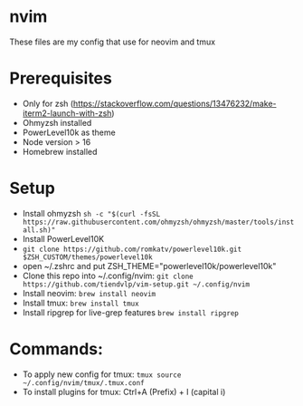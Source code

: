 # nvim
These files are my config that use for neovim and tmux

# Prerequisites
  - Only for zsh (https://stackoverflow.com/questions/13476232/make-iterm2-launch-with-zsh)
  - Ohmyzsh installed
  - PowerLevel10k as theme
  - Node version > 16
  - Homebrew installed

# Setup
- Install ohmyzsh
`sh -c "$(curl -fsSL https://raw.githubusercontent.com/ohmyzsh/ohmyzsh/master/tools/install.sh)"`
- Install PowerLevel10K
- `git clone https://github.com/romkatv/powerlevel10k.git $ZSH_CUSTOM/themes/powerlevel10k`
- open ~/.zshrc and put
ZSH_THEME="powerlevel10k/powerlevel10k"
- Clone this repo into ~/.config/nvim:
`git clone https://github.com/tiendvlp/vim-setup.git ~/.config/nvim`
- Install neovim:
`brew install neovim`
- Install tmux:
`brew install tmux`
- Install ripgrep for live-grep features
`brew install ripgrep`

# Commands:
- To apply new config for tmux:
`tmux source ~/.config/nvim/tmux/.tmux.conf`
- To install plugins for tmux:
Ctrl+A (Prefix) + I (capital i)

